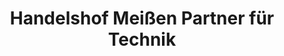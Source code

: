 ---
title: "Handelshof Meißen Partner für Technik"
url: /meissen/handelshof-meissen-partner-fuer-technik/
shop: Baumarkt
---